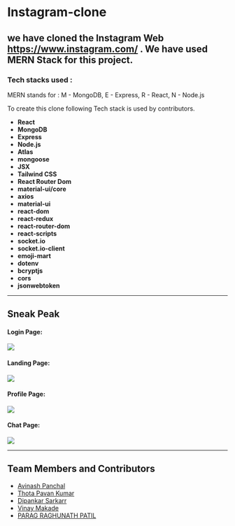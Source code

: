 
# Instagram-clone
we have cloned the Instagram Web  https://www.instagram.com/ . We have used MERN Stack for this project.
---
### Tech stacks used :
MERN stands for : M - MongoDB, E - Express, R - React, N - Node.js

To create this clone following Tech stack is used by contributors.

*  **React** 
*  **MongoDB** 
*  **Express** 
*  **Node.js** 
*  **Atlas** 
*  **mongoose** 
*  **JSX** 
*  **Tailwind CSS** 
*  **React Router Dom** 
*  **material-ui/core** 
*  **axios** 
*  **material-ui** 
*  **react-dom** 
*  **react-redux** 
*  **react-router-dom** 
*  **react-scripts**
*  **socket.io** 
*  **socket.io-client** 
*  **emoji-mart** 
*  **dotenv** 
*  **bcryptjs** 
*  **cors** 
*  **jsonwebtoken** 

<hr/>

## Sneak Peak
#### Login Page:
<img src="https://imgur.com/HTRG1G8.png"/>

#### Landing Page:
<img src="https://i.imgur.com/fCzEgw7.png"/>

<!-- #### Upload Page:
<img src="https://i.imgur.com/l111CAG.png"/> -->

#### Profile Page:
<img src="https://imgur.com/uhD3nix.png"/>

<!-- #### Tag Page:
<img src="https://i.imgur.com/cqIyXOx.png"/> -->

#### Chat Page:
<img src="https://imgur.com/aEIuR5D.png"/>


<hr/>

## Team Members and Contributors
- [Avinash Panchal](https://github.com/avinashpanchal123)
- [Thota Pavan Kumar](https://github.com/ThotaPavanKumar)
- [Dipankar Sarkarr](https://github.com/Dipankar-gitworld)
- [Vinay Makade](https://github.com/Vinay2603)
- [PARAG RAGHUNATH PATIL](https://github.com/paragpatil187)

